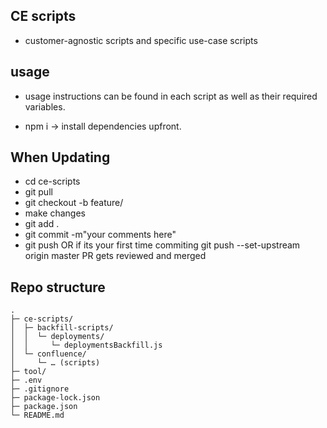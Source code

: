## CE scripts
- customer-agnostic scripts and specific use-case scripts

## usage
- usage instructions can be found in each script as well as their required variables.

- npm i -> install dependencies upfront.

## When Updating
- cd ce-scripts
- git pull
- git checkout -b feature/<your branch name>
- make changes
- git add .
- git commit -m"your comments here"
- git push OR if its your first time commiting git push --set-upstream origin master
PR gets reviewed and merged

## Repo structure
```
.
├─ ce-scripts/
│  ├─ backfill-scripts/
│  │  └─ deployments/
│  │     └─ deploymentsBackfill.js
│  └─ confluence/
│     └─ … (scripts)
├─ tool/
├─ .env
├─ .gitignore
├─ package-lock.json
├─ package.json
└─ README.md

```
